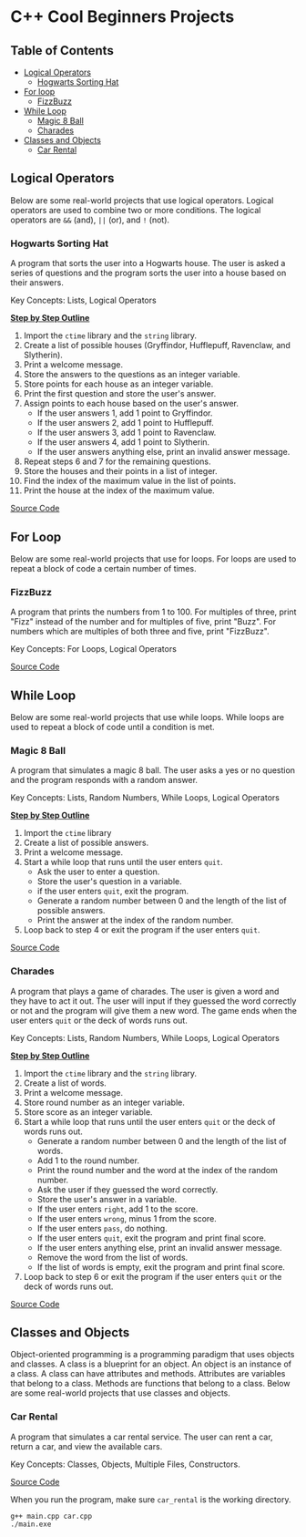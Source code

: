 # C++ Cool Beginners Projects

## Table of Contents
- [Logical Operators](#logical-operators)
  - [Hogwarts Sorting Hat](#hogwarts-sorting-hat)
- [For loop](#for-loop)
  - [FizzBuzz](#fizzbuzz)
- [While Loop](#while-loop)
  - [Magic 8 Ball](#magic-8-ball)
  - [Charades](#charades)
- [Classes and Objects](#classes-and-objects)
  - [Car Rental](#car-rental)

## Logical Operators
Below are some real-world projects that use logical operators. Logical operators are used to combine two or more conditions. The logical operators are `&&` (and), `||` (or), and `!` (not).

### Hogwarts Sorting Hat
A program that sorts the user into a Hogwarts house. The user is asked a series of questions and the program sorts the user into a house based on their answers.

Key Concepts: Lists, Logical Operators

<u><b>Step by Step Outline</b></u>
1. Import the `ctime` library and the `string` library.
2. Create a list of possible houses (Gryffindor, Hufflepuff, Ravenclaw, and Slytherin).
3. Print a welcome message.
4. Store the answers to the questions as an integer variable.
5. Store points for each house as an integer variable.
6. Print the first question and store the user's answer.
7. Assign points to each house based on the user's answer.
    - If the user answers 1, add 1 point to Gryffindor. 
    - If the user answers 2, add 1 point to Hufflepuff. 
    - If the user answers 3, add 1 point to Ravenclaw. 
    - If the user answers 4, add 1 point to Slytherin. 
    - If the user answers anything else, print an invalid answer message.
8. Repeat steps 6 and 7 for the remaining questions.
9. Store the houses and their points in a list of integer.
10. Find the index of the maximum value in the list of points.
11. Print the house at the index of the maximum value.

[Source Code](hogwarts_sorting_hat.cpp)

## For Loop

Below are some real-world projects that use for loops. For loops are used to repeat a block of code a certain number of times.

### FizzBuzz
A program that prints the numbers from 1 to 100. For multiples of three, print "Fizz" instead of the number and for multiples of five, print "Buzz". For numbers which are multiples of both three and five, print "FizzBuzz".

Key Concepts: For Loops, Logical Operators

[Source Code](fizzbuzz.cpp)

## While Loop

Below are some real-world projects that use while loops. While loops are used to repeat a block of code until a condition is met.

### Magic 8 Ball
A program that simulates a magic 8 ball. The user asks a yes or no question and the program responds with a random answer.

Key Concepts: Lists, Random Numbers, While Loops, Logical Operators

<u><b>Step by Step Outline</b></u>
1. Import the `ctime` library
2. Create a list of possible answers.
3. Print a welcome message.
4. Start a while loop that runs until the user enters `quit`.
    - Ask the user to enter a question.
    - Store the user's question in a variable.
    - if the user enters `quit`, exit the program.
    - Generate a random number between 0 and the length of the list of possible answers.
    - Print the answer at the index of the random number.
5. Loop back to step 4 or exit the program if the user enters `quit`.

[Source Code](magic8_ball.cpp)

### Charades
A program that plays a game of charades. The user is given a word and they have to act it out. The user will input if they guessed the word correctly or not and the program will give them a new word. The game ends when the user enters `quit` or the deck of words runs out.

Key Concepts: Lists, Random Numbers, While Loops, Logical Operators

<u><b>Step by Step Outline</b></u>
1. Import the `ctime` library and the `string` library.
2. Create a list of words.
3. Print a welcome message.
4. Store round number as an integer variable.
5. Store score as an integer variable.
6. Start a while loop that runs until the user enters `quit` or the deck of words runs out.
    - Generate a random number between 0 and the length of the list of words.
    - Add 1 to the round number.
    - Print the round number and the word at the index of the random number.
    - Ask the user if they guessed the word correctly.
    - Store the user's answer in a variable.
    - If the user enters `right`, add 1 to the score.
    - If the user enters `wrong`, minus 1 from the score.
    - If the user enters `pass`, do nothing.
    - If the user enters `quit`, exit the program and print final score.
    - If the user enters anything else, print an invalid answer message.
    - Remove the word from the list of words.
    - If the list of words is empty, exit the program and print final score.
7. Loop back to step 6 or exit the program if the user enters `quit` or the deck of words runs out.

[Source Code](charades.cpp)

## Classes and Objects
Object-oriented programming is a programming paradigm that uses objects and classes. A class is a blueprint for an object. An object is an instance of a class. A class can have attributes and methods. Attributes are variables that belong to a class. Methods are functions that belong to a class. Below are some real-world projects that use classes and objects.

### Car Rental
A program that simulates a car rental service. The user can rent a car, return a car, and view the available cars.

Key Concepts: Classes, Objects, Multiple Files, Constructors.

[Source Code](car_rental)

When you run the program, make sure `car_rental` is the working directory. 
```
g++ main.cpp car.cpp
./main.exe
```
